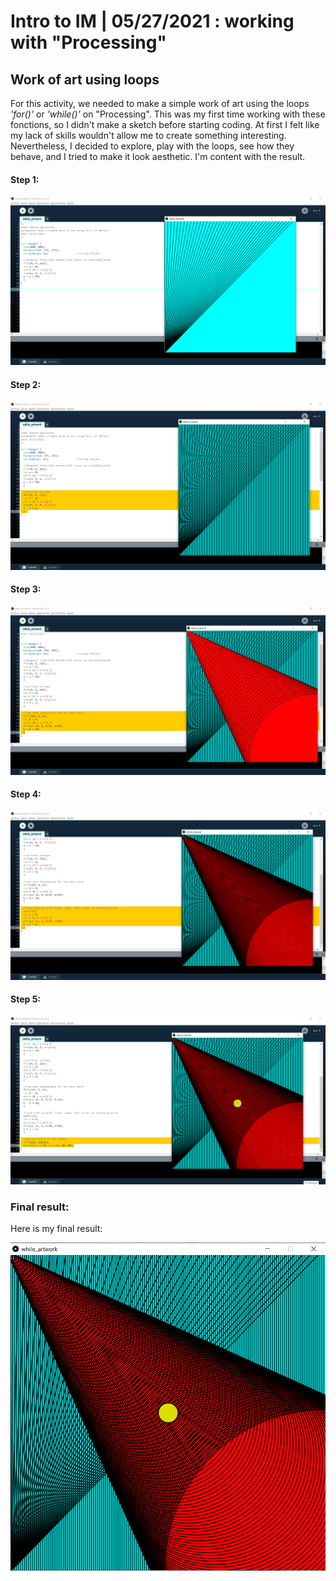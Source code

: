 # Intro to IM | 05/27/2021 : working with "Processing"

##  Work of art using loops
For this activity, we needed to make a simple work of art using the loops *'for()'* or *'while()'* on "Processing". This was my first time working with these fonctions, so I didn't make a sketch before starting coding. At first I felt like my lack of skills wouldn't allow me to create something interesting. Nevertheless, I decided to explore, play with the loops, see how they behave, and I tried to make it look aesthetic. I'm content with the result.

#### Step 1:
![](step1.png)


#### Step 2:
![](step2.png)


#### Step 3:
![](step3.png)


#### Step 4:
![](step4.png)


#### Step 5:
![](step5.png)


### Final result:
Here is my final result:

![](final.png)

